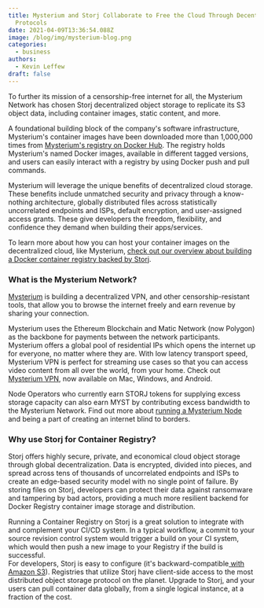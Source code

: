 ```yaml
---
title: Mysterium and Storj Collaborate to Free the Cloud Through Decentralized
  Protocols
date: 2021-04-09T13:36:54.088Z
image: /blog/img/mysterium-blog.png
categories:
  - business
authors:
  - Kevin Leffew
draft: false
---
```

To further its mission of a censorship-free internet for all, the Mysterium Network has chosen Storj decentralized object storage to replicate its S3 object data, including container images, static content, and more.

A foundational building block of the company's software infrastructure, Mysterium's container images have been downloaded more than 1,000,000 times from [Mysterium's registry on Docker Hub](https://hub.docker.com/u/mysteriumnetwork). The registry holds Mysterium's named Docker images, available in different tagged versions, and users can easily interact with a registry by using Docker push and pull commands.

Mysterium will leverage the unique benefits of decentralized cloud storage. These benefits include unmatched security and privacy through a know-nothing architecture, globally distributed files across statistically uncorrelated endpoints and ISPs, default encryption, and user-assigned access grants. These give developers the freedom, flexibility, and confidence they demand when building their apps/services.

To learn more about how you can host your container images on the decentralized cloud, like Mysterium, [check out our overview about building a Docker container registry backed by Storj](https://storj.io/blog/2020/11/build-a-docker-container-registry-backed-by-the-decentralized-cloud/).

### What is the Mysterium Network?

[Mysterium](https://mysterium.network/) is building a decentralized VPN, and other censorship-resistant tools, that allow you to browse the internet freely and earn revenue by sharing your connection.

Mysterium uses the Ethereum Blockchain and Matic Network (now Polygon) as the backbone for payments between the network participants. Mysterium offers a global pool of residential IPs which opens the internet up for everyone, no matter where they are. With low latency transport speed, Mysterium VPN is perfect for streaming use cases so that you can access video content from all over the world, from your home. Check out [Mysterium VPN](https://mysterium.network/apps/), now available on Mac, Windows, and Android.

Node Operators who currently earn STORJ tokens for supplying excess storage capacity can also earn MYST by contributing excess bandwidth to the Mysterium Network. Find out more about [running a Mysterium Node](http://mysterium.network/node) and being a part of creating an internet blind to borders.

### Why use Storj for Container Registry?

Storj offers highly secure, private, and economical cloud object storage through global decentralization. Data is encrypted, divided into pieces, and spread across tens of thousands of uncorrelated endpoints and ISPs to create an edge-based security model with no single point of failure. By storing files on Storj, developers can protect their data against ransomware and tampering by bad actors, providing a much more resilient backend for Docker Registry container image storage and distribution.

Running a Container Registry on Storj is a great solution to integrate with and complement your CI/CD system. In a typical workflow, a commit to your source revision control system would trigger a build on your CI system, which would then push a new image to your Registry if the build is successful.\
For developers, Storj is easy to configure (it's backward-compatible[ with Amazon S3](https://documentation.tardigrade.io/getting-started/beta-gateway-mt)). Registries that utilize Storj have client-side access to the most distributed object storage protocol on the planet. Upgrade to Storj, and your users can pull container data globally, from a single logical instance, at a fraction of the cost.